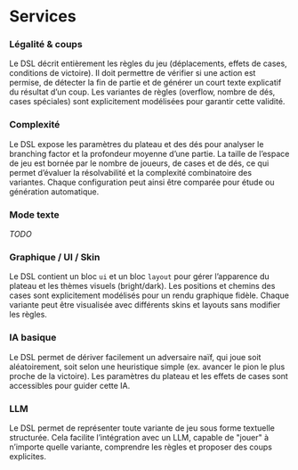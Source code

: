 # Services

### Légalité & coups

Le DSL décrit entièrement les règles du jeu (déplacements, effets de cases, conditions de victoire). Il doit permettre de vérifier si une action est permise, de détecter la fin de partie et de générer un court texte explicatif du résultat d’un coup. Les variantes de règles (overflow, nombre de dés, cases spéciales) sont explicitement modélisées pour garantir cette validité.

### Complexité

Le DSL expose les paramètres du plateau et des dés pour analyser le branching factor et la profondeur moyenne d’une partie. La taille de l’espace de jeu est bornée par le nombre de joueurs, de cases et de dés, ce qui permet d’évaluer la résolvabilité et la complexité combinatoire des variantes. Chaque configuration peut ainsi être comparée pour étude ou génération automatique.

### Mode texte

*TODO*

### Graphique / UI / Skin

Le DSL contient un bloc `ui` et un bloc `layout` pour gérer l’apparence du plateau et les thèmes visuels (bright/dark). Les positions et chemins des cases sont explicitement modélisés pour un rendu graphique fidèle. Chaque variante peut être visualisée avec différents skins et layouts sans modifier les règles.

### IA basique

Le DSL permet de dériver facilement un adversaire naïf, qui joue soit aléatoirement, soit selon une heuristique simple (ex. avancer le pion le plus proche de la victoire). Les paramètres du plateau et les effets de cases sont accessibles pour guider cette IA.

### LLM

Le DSL permet de représenter toute variante de jeu sous forme textuelle structurée. Cela facilite l’intégration avec un LLM, capable de "jouer" à n’importe quelle variante, comprendre les règles et proposer des coups explicites.

